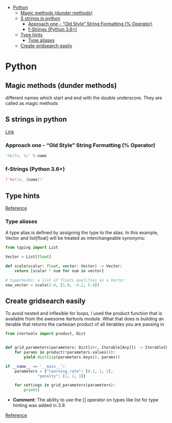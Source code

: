 <!--ts-->
   * [Python](#python)
      * [Magic methods (dunder methods)](#magic-methods-dunder-methods)
      * [S strings in python](#s-strings-in-python)
         * [Approach one - “Old Style” String Formatting (% Operator)](#approach-one---old-style-string-formatting--operator)
         * [f-Strings (Python 3.6+)](#f-strings-python-36)
      * [Type hints](#type-hints)
         * [Type aliases](#type-aliases)
      * [Create gridsearch easily](#create-gridsearch-easily)

<!-- Added by: gil_diy, at: Thu 30 Dec 2021 13:51:49 IST -->

<!--te-->


# Python

## Magic methods (dunder methods)

different names which start and end with the double underscore. They are called as magic methods



## S strings in python

[Link](https://realpython.com/python-string-formatting/)

### Approach one - “Old Style” String Formatting (% Operator)

```python
'Hello, %s' % name
```

### f-Strings (Python 3.6+)

```python
f'Hello, {name}!'
```

## Type hints

[Reference](https://docs.python.org/3/library/typing.html)

### Type aliases

A type alias is defined by assigning the type to the alias. In this example, Vector and list[float] will be treated as interchangeable synonyms:

```python
from typing import List

Vector = List[float]

def scale(scalar: float, vector: Vector) -> Vector:
    return [scalar * num for num in vector]

# typechecks; a list of floats qualifies as a Vector.
new_vector = scale(2.0, [1.0, -4.2, 5.4])
```



## Create gridsearch easily

To avoid nested and inflexible for loops, I used the product function that is available from the awesome itertools module.
What that does is building an iterable that returns the cartesian product of all iterables you are passing in

```python
from itertools import product, Dict


def grid_parameters(parameters: Dict[str, Iterable[Any]]) -> Iterable[Dict[str, Any]]:
    for params in product(*parameters.values()):
        yield dict(zip(parameters.keys(), params))

if __name__ == '__main__':
	parameters = {"learning_rate": [0.1, 1, 2],
              "penalty": [1, 2, 3]}

    for settings in grid_parameters(parameters):
        print()
```

* **Comment:** The ability to use the [] operator on types like list for type hinting was added in 3.9.

[Reference](https://towardsdatascience.com/how-to-write-your-grid-search-function-in-python-43ad0da97522)